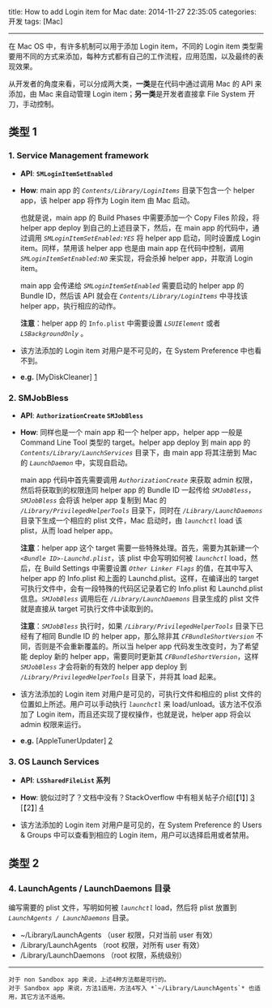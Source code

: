 title: How to add Login item for Mac
date: 2014-11-27 22:35:05
categories: 开发
tags: [Mac]

---

在 Mac OS 中，有许多机制可以用于添加 Login item，不同的 Login item 类型需要用不同的方式来添加，每种方式都有自己的工作流程，应用范围，以及最终的表现效果。

从开发者的角度来看，可以分成两大类，**一类**是在代码中通过调用 Mac 的 API 来添加，由 Mac 来自动管理 Login item；**另一类**是开发者直接拿 File System 开刀，手动控制。


## 类型 1

### 1. Service Management framework

* **API**: **`SMLoginItemSetEnabled`**

* **How**: main app 的 *`Contents/Library/LoginItems`* 目录下包含一个 helper app，该 helper app 将作为 Login item 由 Mac 启动。

	也就是说，main app 的 Build Phases 中需要添加一个 Copy Files 阶段，将 helper app deploy 到自己的上述目录下，然后，在 main app 的代码中，通过调用 *`SMLoginItemSetEnabled:YES`* 将 helper app 启动，同时设置成 Login item。同样，禁用该 helper app 也是由 main app 在代码中控制，调用 *`SMLoginItemSetEnabled:NO`* 来实现，将会杀掉 helper app，并取消 Login item。
	
	main app 会传递给 *`SMLoginItemSetEnabled`* 需要启动的 helper app 的 Bundle ID，然后该 API 就会在 *`Contents/Library/LoginItems`* 中寻找该 helper app，执行相应的动作。

	**注意**：helper app 的 `Info.plist` 中需要设置 *`LSUIElement`* 或者 *`LSBackgroundOnly`* 。

* 该方法添加的 Login item 对用户是不可见的，在 System Preference 中也看不到。

* **e.g.** [MyDiskCleaner] [1]


<!--more-->


### 2. SMJobBless

* **API**: **`AuthorizationCreate` `SMJobBless`**

* **How**: 同样也是一个 main app 和一个 helper app，helper app 一般是 Command Line Tool 类型的 target。helper app deploy 到 main app 的 *`Contents/Library/LaunchServices`* 目录下，由 main app 将其注册到 Mac 的 *`LaunchDaemon`* 中，实现自启动。

	main app 代码中首先需要调用 *`AuthorizationCreate`* 来获取 admin 权限，然后将获取到的权限连同 helper app 的 Bundle ID 一起传给 *`SMJobBless`*，*`SMJobBless`* 会将该 helper app 复制到 Mac 的 *`/Library/PrivilegedHelperTools`* 目录下，同时在 *`/Library/LaunchDaemons`* 目录下生成一个相应的 plist 文件，Mac 启动时，由 *`launchctl`* load 该 plist，从而 load helper app。
	
	**注意**：helper app 这个 target 需要一些特殊处理。首先，需要为其新建一个 *`<Bundle ID>-Launchd.plist`*，该 plist 中会写明如何被 *`launchctl`* load，然后，在 Build Settings 中需要设置 *`Other Linker Flags`* 的值，在其中写入 helper app 的 Info.plist 和上面的 Launchd.plist。这样，在编译出的 target 可执行文件中，会有一段特殊的代码区记录着它的 Info.plist 和 Launchd.plist 信息。*`SMJobBless`* 调用后在 *`/Library/LaunchDaemons`* 目录生成的 plist 文件就是直接从 target 可执行文件中读取到的。
	
	**注意**：*`SMJobBless`* 执行时，如果 *`/Library/PrivilegedHelperTools`* 目录下已经有了相同 Bundle ID 的 helper app，那么除非其 *`CFBundleShortVersion`* 不同，否则是不会重新覆盖的。所以当 helper app 代码发生改变时，为了希望能 deploy 新的 helper app，需要同时更新其 *`CFBundleShortVersion`*，这样 *`SMJobBless`* 才会将新的有效的 helper app deploy 到 *`/Library/PrivilegedHelperTools`* 目录下，并将其 load 起来。

* 该方法添加的 Login item 对用户是可见的，可执行文件和相应的 plist 文件的位置如上所述。用户可以手动执行 *`launchctl`* 来 load/unload。该方法不仅添加了 Login item，而且还实现了提权操作，也就是说，helper app 将会以 admin 权限来运行。

* **e.g.** [AppleTunerUpdater] [2]

### 3. OS Launch Services

* **API**: **`LSSharedFileList` 系列**

* **How**: 貌似过时了？文档中没有？StackOverflow 中有相关帖子介绍[【1】] [3] [【2】] [4]

* 该方法添加的 Login item 对用户是可见的，在 System Preference 的 Users & Groups 中可以查看到相应的 Login item，用户可以选择启用或者禁用。


## 类型 2

### 4. LaunchAgents / LaunchDaemons 目录

编写需要的 plist 文件，写明如何被 *`launchctl`* load，然后将 plist 放置到 *`LaunchAgents / LaunchDaemons`* 目录。

* ~/Library/LaunchAgents	（user 权限，只对当前 user 有效）
* /Library/LaunchAgents		（root 权限，对所有 user 有效）
* /Library/LaunchDaemons	（root 权限，系统级别）

---

	对于 non Sandbox app 来说，上述4种方法都是可行的。
	对于 Sandbox app 来说，方法1适用，方法4写入 *`~/Library/LaunchAgents`* 也适用，其它方法不适用。


[1]: https://github.com/wzqcongcong/MyDiskCleaner
[2]: https://github.com/wzqcongcong/AppleTunerUpdater
[3]: http://stackoverflow.com/questions/5449135/how-can-a-cocoa-application-add-itself-as-a-global-login-item
[4]: http://stackoverflow.com/questions/14889956/launch-cocoa-application-for-all-users-during-login
